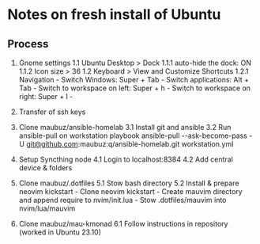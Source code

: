 # Notes on fresh install of Ubuntu

## Process

1. Gnome settings
    1.1 Ubuntu Desktop > Dock
	1.1.1 auto-hide the dock: ON
	1.1.2 Icon size > 36
    1.2 Keyboard > View and Customize Shortcuts
	1.2.1 Navigation
	    - Switch Windows: Super + Tab
	    - Switch applications: Alt + Tab
	    - Switch to workspace on left: Super + h
	    - Switch to workspace on right: Super + l
	    - 

2. Transfer of ssh keys

3. Clone maubuz/ansible-homelab
    3.1 Install git and ansible
    3.2 Run ansible-pull on workstation playbook
        ansible-pull --ask-become-pass -U git@github.com:maubuz:q/ansible-homelab.git workstation.yml

4. Setup Syncthing node
    4.1 Login to localhost:8384
    4.2 Add central device & folders
    
5. Clone maubuz/.dotfiles
    5.1 Stow bash directory
    5.2 Install & prepare neovim kickstart
        - Clone neovim kickstart
        - Create mauvim directory and append require to nvim/init.lua
        - Stow .dotfiles/mauvim into nvim/lua/mauvim
6. Clone maubuz/mau-kmonad
    6.1 Follow instructions in repository (worked in Ubuntu 23.10)


